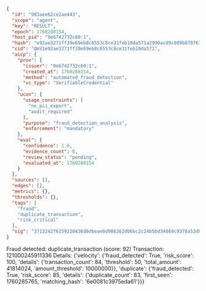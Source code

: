 ```json
{
  "id": "983aee62ce2ae443",
  "scope": "agent",
  "key": "RESULT",
  "epoch": 1760288154,
  "host_pid": "9e6742732c60:1",
  "hash": "e92ae3271ff39e69eb8c6553c8ce31feb10da571a2990acd9c089b878767540d",
  "cid": "QmV1e92ae3271ff39e69eb8c6553c8ce31feb10da571",
  "aicp": {
    "prov": {
      "issuer": "9e6742732c60:1",
      "created_at": 1760288154,
      "method": "automated_fraud_detection",
      "vc_type": "VerifiableCredential"
    },
    "ucon": {
      "usage_constraints": [
        "no_pii_export",
        "audit_required"
      ],
      "purpose": "fraud_detection_analysis",
      "enforcement": "mandatory"
    },
    "eval": {
      "confidence": 1.0,
      "evidence_count": 0,
      "review_status": "pending",
      "evaluated_at": 1760288154
    }
  },
  "sources": [],
  "edges": [],
  "metrics": {},
  "thresholds": {},
  "tags": [
    "fraud",
    "duplicate_transaction",
    "risk_critical"
  ],
  "sig": "3713242f6159228436d6dbeae0d986262db6bc2c24b5bd34869c9378a53d0d1e"
}
```

Fraud detected: duplicate_transaction (score: 92)
Transaction: 121000245911336
Details: {'velocity': {'fraud_detected': True, 'risk_score': 100, 'details': {'transaction_count': 84, 'threshold': 50, 'total_amount': 41814024, 'amount_threshold': 10000000}}, 'duplicate': {'fraud_detected': True, 'risk_score': 85, 'details': {'duplicate_count': 83, 'first_seen': 1760285765, 'matching_hash': '6e0081c3975eda61'}}}
